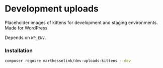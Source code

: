 Development uploads
===========

Placeholder images of kittens for development and staging environments. Made for WordPress.

Depends on `WP_ENV`.

### Installation

```sh
composer require marthesselink/dev-uploads-kittens --dev
```
